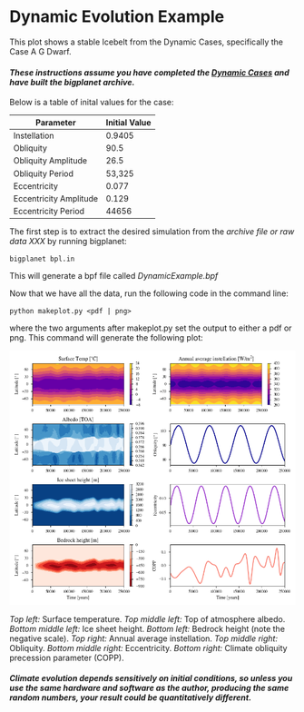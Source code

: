 # Dynamic Evolution Example

This plot shows a stable Icebelt from the Dynamic Cases, specifically the Case A G Dwarf. 

#### _These instructions assume you have completed the [Dynamic Cases](../DynamicCases) and have built the bigplanet archive._

Below is a table of inital values for the case:

| Parameter              | Initial Value |
| ---------------------- | ------------- |
| Instellation           | 0.9405        |
| Obliquity              | 90.5          |
| Obliquity Amplitude    | 26.5          |
| Obliquity Period       | 53,325        |
| Eccentricity           | 0.077         |
| Eccentricity Amplitude | 0.129         |
| Eccentricity Period    | 44656         |

The first step is to extract the desired simulation from the _archive file or raw data XXX_ by running bigplanet: 
```
bigplanet bpl.in
```

This will generate a bpf file called _DynamicExample.bpf_

Now that we have all the data, run the following code in the command line:

```
python makeplot.py <pdf | png>
```

where the two arguments after makeplot.py set the output to either a pdf or png. This command will generate the following plot:

![DynamicExample](DynamicExample.png)

_Top left:_ Surface temperature. _Top middle left:_ Top of atmosphere albedo. _Bottom middle left:_ Ice sheet height. _Bottom left:_ Bedrock height (note the negative scale). _Top right:_ Annual average instellation. _Top middle right:_ Obliquity. _Bottom middle right:_ Eccentricity. _Bottom right:_ Climate obliquity precession parameter (COPP).

#### _Climate evolution depends sensitively on initial conditions, so unless you use the same hardware and software as the author, producing the same random numbers, your result could be quantitatively different._